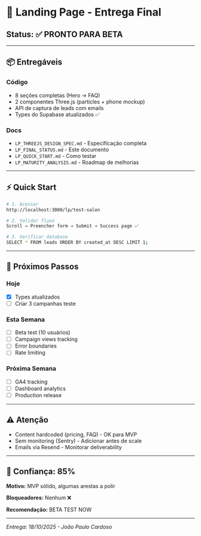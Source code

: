 # 🚀 Landing Page - Entrega Final

## Status: ✅ PRONTO PARA BETA

---

## 📦 Entregáveis

### Código
- 8 seções completas (Hero → FAQ)
- 2 componentes Three.js (particles + phone mockup)
- API de captura de leads com emails
- Types do Supabase atualizados ✅

### Docs
- `LP_THREEJS_DESIGN_SPEC.md` - Especificação completa
- `LP_FINAL_STATUS.md` - Este documento
- `LP_QUICK_START.md` - Como testar
- `LP_MATURITY_ANALYSIS.md` - Roadmap de melhorias

---

## ⚡ Quick Start

```bash
# 1. Acessar
http://localhost:3000/lp/test-salon

# 2. Validar fluxo
Scroll → Preencher form → Submit → Success page ✅

# 3. Verificar database
SELECT * FROM leads ORDER BY created_at DESC LIMIT 1;
```

---

## 🎯 Próximos Passos

### Hoje
- [x] Types atualizados
- [ ] Criar 3 campanhas teste

### Esta Semana
- [ ] Beta test (10 usuários)
- [ ] Campaign views tracking
- [ ] Error boundaries
- [ ] Rate limiting

### Próxima Semana
- [ ] GA4 tracking
- [ ] Dashboard analytics
- [ ] Production release

---

## ⚠️ Atenção

- Content hardcoded (pricing, FAQ) - OK para MVP
- Sem monitoring (Sentry) - Adicionar antes de scale
- Emails via Resend - Monitorar deliverability

---

## 💯 Confiança: 85%

**Motivo:** MVP sólido, algumas arestas a polir

**Bloqueadores:** Nenhum ❌

**Recomendação:** BETA TEST NOW

---

*Entrega: 18/10/2025 - João Paulo Cardoso*
